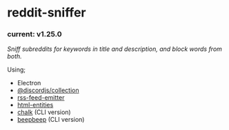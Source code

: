 # reddit-sniffer
### current: v1.25.0

*Sniff subreddits for keywords in title and description, and block words from both.*

Using;

- Electron
- [@discordjs/collection](https://www.npmjs.com/package/@discordjs/collection)
- [rss-feed-emitter](https://www.npmjs.com/package/rss-feed-emitter)
- [html-entities](https://www.npmjs.com/package/html-entities)
- [chalk](https://www.npmjs.com/package/@discordjs/collection) (CLI version)
- [beepbeep](https://www.npmjs.com/package/beepbeep) (CLI version)